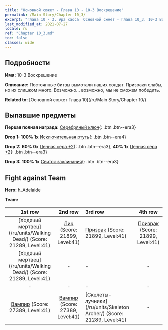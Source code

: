 ```yaml
---
title: "Основной сюжет - Глава 10 - 10-3 Воскрешение"
permalink: /Main Story/Chapter 10_3/
excerpt: "Глава 10 - 3. Эра хаоса  Основной сюжет - Глава 10_3. 10-3 Воскрешение"
last_modified_at: 2021-07-27
locale: ru
ref: "Chapter 10_3.md"
toc: false
classes: wide
---
```


## Подробности

 **Имя:** 10-3 Воскрешение

 **Описание:** Постоянные битвы вымотали наших солдат. Призраки слабы, но их слишком много. Возможно... возможно, мы не сможем победить.

 **Related to:** [Основной сюжет Глава 10](/ru/Main Story/Chapter 10/)

## Выпавшие предметы

 **Первая полная награда:** [Серебряный ключ](/ItemsRU/con_693/){: .btn .btn--era3}

 **Drop 1:** **100% 1x** [Исключительная ртуть](/ItemsRU/mat_35/){: .btn .btn--era4}

 **Drop 2:** **60% 0x** [Ценная сера +2](/ItemsRU/mat_29/){: .btn .btn--era3}, **40% 1x** [Ценная сера +2](/ItemsRU/mat_29/){: .btn .btn--era3}

 **Drop 3:** **100% 1x** [Свиток заклинания](/ItemsRU/con_694/){: .btn .btn--era3}


## Fight against Team
 **Hero:** h_Adelaide

 **Team:**


  | 1st row | 2nd row | 3rd row | 4th row |
  |:----:|:----:|:----|:----:|
  | [Ходячий мертвец](/ru/units/Walking Dead/) (Score: 21289, Level:41)  | [Лич](/ru/units/Lich/) (Score: 21899, Level:41)  | [Призрак](/ru/units/Wight/) (Score: 21899, Level:41)  | [Призрак](/ru/units/Wight/) (Score: 21899, Level:41)  |
  | [Ходячий мертвец](/ru/units/Walking Dead/) (Score: 21289, Level:41)  | - | - | - |
  | - | - | - | - |
  | [Вампир](/ru/units/Vampire/) (Score: 27389, Level:41)  | [Вампир](/ru/units/Vampire/) (Score: 27389, Level:41)  | [Скелеты-лучники](/ru/units/Skeleton Archer/) (Score: 21289, Level:41)  | - |


